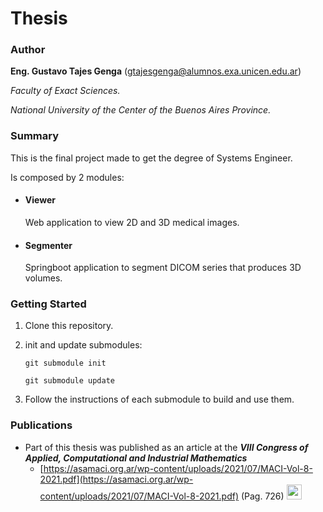 # Thesis

### Author
**Eng. Gustavo Tajes Genga** ([gtajesgenga@alumnos.exa.unicen.edu.ar](mailto:gtajesgenga@alumnos.exa.unicen.edu.ar))

_Faculty of Exact Sciences._

_National University of the Center of the Buenos Aires Province._

### Summary
This is the final project made to get the degree of Systems Engineer.

Is composed by 2 modules:
* #### Viewer
    Web application to view 2D and 3D medical images.
* #### Segmenter
  Springboot application to segment DICOM series that produces 3D volumes.

### Getting Started
1. Clone this repository.
2. init and update submodules:

    `git submodule init`

    `git submodule update`
3. Follow the instructions of each submodule to build and use them.

### Publications
* Part of this thesis was published as an article at the _**VIII Congress of Applied, Computational and Industrial Mathematics**_
  * [https://asamaci.org.ar/wp-content/uploads/2021/07/MACI-Vol-8-2021.pdf](https://asamaci.org.ar/wp-content/uploads/2021/07/MACI-Vol-8-2021.pdf) (Pag. 726) <img height="24" src="https://images.vexels.com/media/users/3/164598/isolated/preview/ae39cafd26e1b3739a0265ad7e65ebdc-icono-de-idioma-de-la-bandera-de-espana.png" width="24"/>